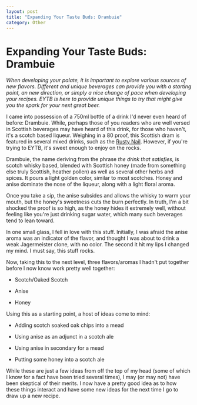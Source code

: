 ```yaml
---
layout: post
title: "Expanding Your Taste Buds: Drambuie"
category: Other
---
```


Expanding Your Taste Buds: Drambuie
===================================

_When developing your palate, it is important to explore various sources of new flavors. Different and unique beverages can provide you with a starting point, an new direction, or simply a nice change of pace when developing your recipes. EYTB is here to provide unique things to try that might give you the spark for your next great beer._

I came into possession of a 750ml bottle of a drink I'd never even heard of before: Drambuie. While, perhaps those of you readers who are well versed in Scottish beverages may have heard of this drink, for those who haven't, it's a scotch based liqueur. Weighing in a 80 proof, this Scottish dram is featured in several mixed drinks, such as the [Rusty Nail](http://en.wikipedia.org/wiki/Duo_and_trio_cocktails#Rusty_Nail). However, if you're trying to EYTB, it's sweet enough to enjoy on the rocks.

Drambuie, the name deriving from the phrase _the drink that satisfies,_ is scotch whisky based, blended with Scottish honey (made from something else truly Scottish, heather pollen) as well as several other herbs and spices. It pours a light golden color, similar to most scotches. Honey and anise dominate the nose of the liqueur, along with a light floral aroma.

Once you take a sip, the anise subsides and allows the whisky to warm your mouth, but the honey's sweetness cuts the burn perfectly. In truth, I'm a bit shocked the proof is so high, as the honey hides it extremely well, without feeling like you're just drinking sugar water, which many such beverages tend to lean toward.

In one small glass, I fell in love with this stuff. Initially, I was afraid the anise aroma was an indicator of the flavor, and thought I was about to drink a weak Jagermeister clone, with no color. The second it hit my lips I changed my mind. I must say, this stuff rocks.

Now, taking this to the next level, three flavors/aromas I hadn't put together before I now know work pretty well together:

*   Scotch/Oaked Scotch

*   Anise

*   Honey

Using this as a starting point, a host of ideas come to mind:

*   Adding scotch soaked oak chips into a mead

*   Using anise as an adjunct in a scotch ale

*   Using anise in secondary for a mead

*   Putting some honey into a scotch ale

While these are just a few ideas from off the top of my head (some of which I know for a fact have been tried several times), I may (or may not) have been skeptical of their merits. I now have a pretty good idea as to how these things interact and have some new ideas for the next time I go to draw up a new recipe.